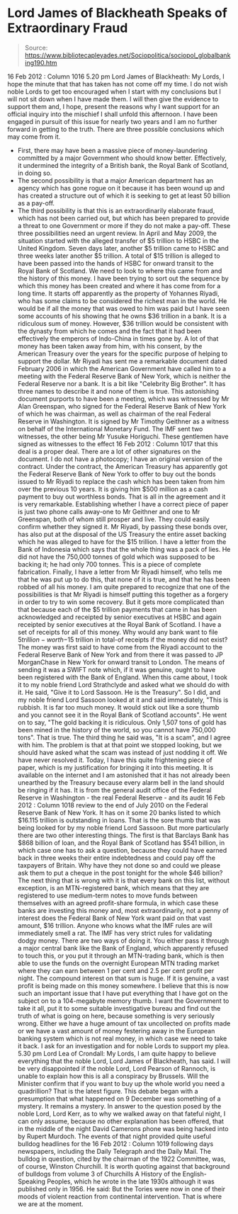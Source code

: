 # Lord James of Blackheath Speaks of Extraordinary Fraud

> Source: https://www.bibliotecapleyades.net/Sociopolitica/sociopol_globalbanking190.htm

16 Feb 2012 : Column 1016
5.20 pm
Lord James of Blackheath:
My Lords, I hope the minute that that has taken
has not come off my time.
I do not wish noble Lords to get too encouraged
when I start with my conclusions but I will not sit down when I have made
them. I will then give the evidence to support them and, I hope, present the
reasons why I want support for an official inquiry into the mischief I shall
unfold this afternoon.
I have been engaged in pursuit of this issue for
nearly two years and I am no further forward in getting to the truth.
There are three possible conclusions which may come from it.
- First, there
may have been a massive piece of money-laundering committed by a major
Government who should know better. Effectively, it undermined the integrity
of a British bank, the Royal Bank of Scotland, in doing so.
- The second
possibility is that a major American department has an agency which has gone
rogue on it because it has been wound up and has created a structure out of
which it is seeking to get at least 50 billion as a pay-off.
- The third
possibility is that this is an extraordinarily elaborate fraud, which has
not been carried out, but which has been prepared to provide a threat to one
Government or more if they do not make a pay-off.
These three possibilities
need an urgent review.
In April and May 2009, the situation started with the alleged transfer of $5
trillion to HSBC in the United Kingdom. Seven days later, another $5
trillion came to HSBC and three weeks later another $5 trillion.
A total of
$15 trillion is alleged to have been passed into the hands of HSBC for
onward transit to the
Royal Bank of Scotland.
We need to look to where this
came from and the history of this money. I have been trying to sort out the
sequence by which this money has been created and where it has come from for
a long time.
It starts off apparently as the property of Yohannes Riyadi, who has some
claims to be considered the richest man in the world. He would be if all the
money that was owed to him was paid but I have seen some accounts of his
showing that he owns $36 trillion in a bank. It is a ridiculous sum of
money.
However, $36 trillion would be consistent with the dynasty from which
he comes and the fact that it had been effectively the emperors of
Indo-China in times gone by. A lot of that money has been taken away from
him, with his consent, by the American Treasury over the years for the
specific purpose of helping to support the dollar.
Mr Riyadi has sent me a remarkable document dated February 2006 in which the
American Government have called him to a meeting with the Federal Reserve
Bank of New York, which is neither
the Federal Reserve nor a bank. It is a
bit like "Celebrity Big Brother".
It has three names to describe it and none
of them is true. This astonishing document purports to have been a meeting,
which was witnessed by Mr Alan Greenspan, who signed for the Federal Reserve
Bank of New York of which he was chairman, as well as chairman of the real
Federal Reserve in Washington.
It is signed by Mr Timothy Geithner as a
witness on behalf of the
International Monetary Fund. The IMF sent two
witnesses, the other being Mr Yusuke Horiguchi. These gentlemen have signed
as witnesses to the effect
16 Feb 2012 : Column 1017
that this deal is a proper deal. There are a lot of other signatures on the
document. I do not have a photocopy; I have an original version of the
contract.
Under the contract, the American Treasury has apparently got the Federal
Reserve Bank of New York to offer to buy out the bonds issued to Mr Riyadi
to replace the cash which has been taken from him over the previous 10
years. It is giving him $500 million as a cash payment to buy out worthless
bonds. That is all in the agreement and it is very remarkable.
Establishing
whether I have a correct piece of paper is just two phone calls away-one to Mr Geithner and one to Mr Greenspan, both of whom still prosper and live.
They could easily confirm whether they signed it.
Mr Riyadi, by passing
these bonds over, has also put at the disposal of the US Treasury the entire
asset backing which he was alleged to have for the $15 trillion. I have a
letter from the Bank of Indonesia which says that the whole thing was a pack
of lies.
He did not have the 750,000 tonnes of gold which was supposed to be
backing it; he had only 700 tonnes. This is a piece of complete fabrication.
Finally, I have a letter from Mr Riyadi himself, who tells me that he was
put up to do this, that none of it is true, and that he has been robbed of
all his money. I am quite prepared to recognize that one of the
possibilities is that Mr Riyadi is himself putting this together as a
forgery in order to try to win some recovery.
But it gets more complicated
than that because each of the $5 trillion payments that came in has been
acknowledged and receipted by senior executives
at HSBC and again receipted
by senior executives at the Royal Bank of Scotland. I have a set of receipts
for all of this money.
Why would any bank want to file $5 trillion-worth-$15
trillion in total-of receipts if the money did not exist?
The money was
first said to have come from the Riyadi account to the Federal Reserve Bank
of New York and from there it was passed to JP MorganChase in New York for
onward transit to London. The means of sending it was a SWIFT note which, if
it was genuine, ought to have been registered with the Bank of England.
When this came about, I took it to my noble friend Lord
Strathclyde and
asked what we should do with it.
He said,
"Give it to Lord Sassoon. He is
the Treasury".
So I did, and my noble friend Lord Sassoon looked at it and
said immediately,
"This is rubbish. It is far too much money. It would stick
out like a sore thumb and you cannot see it in the Royal Bank of Scotland
accounts".
He went on to say,
"The gold backing it is ridiculous. Only 1,507 tons of gold has been mined in the history of the world, so you cannot
have 750,000 tons".
That is true.
The third thing he said was,
"It is a
scam", and I agree with him.
The problem is that at that point we stopped
looking, but we should have asked what the scam was instead of just nodding
it off.
We have never resolved it.
Today, I have this quite frightening piece of
paper, which is my justification for bringing it into this meeting. It is
available on the internet and I am astonished that it has not already been
unearthed by the Treasury because every alarm bell in the land should be
ringing if it has.
It is from the general audit office of the Federal
Reserve in Washington - the real Federal Reserve - and its audit
16 Feb 2012 : Column 1018
review to the end of July 2010 on the Federal Reserve Bank of New York.
It
has on it some 20 banks listed to which $16.115 trillion is outstanding in
loans. That is the sore thumb that was being looked for by my noble friend
Lord Sassoon. But more particularly there are two other interesting things.
The first is that Barclays Bank has $868 billion of loan, and the Royal Bank
of Scotland has $541 billion, in which case one has to ask a question,
because they could have earned back in three weeks their entire indebtedness
and could pay off the taxpayers of Britain.
Why have they not done so and
could we please ask them to put a cheque in the post tonight for the whole
$46 billion?
The next thing that is wrong with it is that every bank on this list,
without exception, is an MTN-registered bank, which means that they are
registered to use medium-term notes to move funds between themselves with an
agreed profit-share formula, in which case these banks are investing this
money and, most extraordinarily, not a penny of interest does the Federal
Bank of New York want paid on that vast amount, $16 trillion.
Anyone who
knows what the IMF rules are will immediately smell a rat.
The IMF has very
strict rules for validating dodgy money. There are two ways of doing it. You
either pass it through a major central bank like the Bank of England, which
apparently refused to touch this, or you put it through an MTN-trading bank,
which is then able to use the funds on the overnight European MTN trading
market where they can earn between 1 per cent and 2.5 per cent profit per
night.
The compound interest on that sum is huge. If it is genuine, a vast
profit is being made on this money somewhere.
I believe that this is now such an important issue that I have put
everything that I have got on the subject on to a 104-megabyte memory thumb.
I want the Government to take it all, put it to some suitable investigative
bureau and find out the truth of what is going on here, because something is
very seriously wrong.
Either we have a huge amount of tax uncollected on
profits made or we have a vast amount of money festering away in the
European banking system which is not real money, in which case we need to
take it back.
I ask for an investigation and for noble Lords to support my
plea.
5.30 pm
Lord Lea of Crondall:
My Lords, I am quite happy to believe
everything that the noble Lord, Lord James of Blackheath, has said.
I will be very disappointed if the noble
Lord, Lord Pearson of Rannoch, is unable to explain how this is all a
conspiracy by Brussels. Will the Minister confirm that if you want to
buy up the whole world you need a quadrillion? That is the latest
figure.
This debate began with a presumption that what happened on 9 December
was something of a mystery. It remains a mystery.
In answer to the question posed by the noble
Lord, Lord Kerr, as to why we walked away on that fateful night, I can
only assume, because no other explanation has been offered, that in the
middle of the night David Camerons phone was being hacked into by
Rupert Murdoch.
The events of that night provided quite
useful bulldog headlines for the
16 Feb 2012 : Column 1019
following days newspapers, including the Daily Telegraph and the Daily
Mail.
The bulldog in question, cited by the
chairman of the 1922 Committee, was, of course, Winston Churchill. It is
worth quoting against that background of bulldogs from volume 3 of
Churchills A History of the English-Speaking Peoples, which he
wrote in the late 1930s although it was published only in 1956.
He said:
But the Tories were now in one of their
moods of violent reaction from continental intervention.
That is where we are at the moment.
